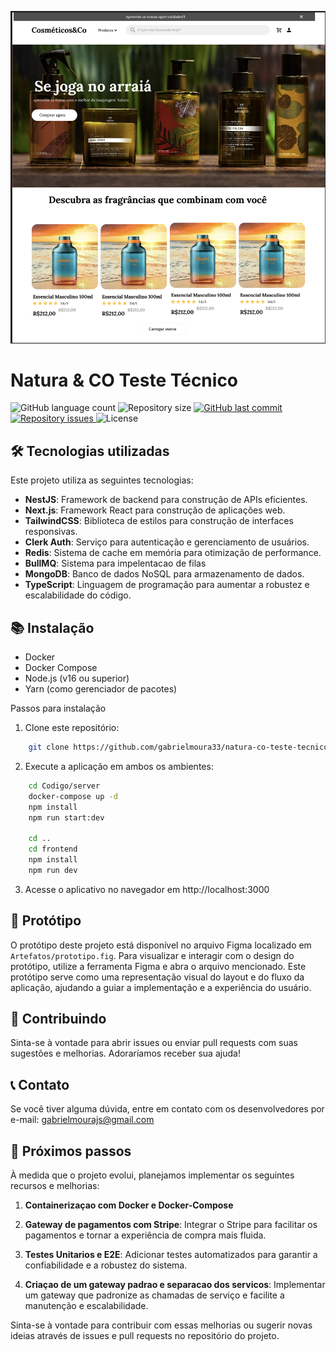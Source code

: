 <p align="center">
     <img src="./Artefatos/preview-2.png" />
</p>

# Natura & CO Teste Técnico
<p>
  <img alt="GitHub language count" src="https://img.shields.io/github/languages/count/gabrielmoura33/natura-co-teste-tecnico">

  <img alt="Repository size" src="https://img.shields.io/github/repo-size/gabrielmoura33/natura-co-teste-tecnico">
  
  <a href="https://github.com/WallysonGalvao/rocketseat-gobarber/commits/master">
    <img alt="GitHub last commit" src="https://img.shields.io/github/last-commit/gabrielmoura33/natura-co-teste-tecnico">
  </a>

  <a href="https://github.com/gabrielmoura33/natura-co-teste-tecnico/issues">
    <img alt="Repository issues" src="https://img.shields.io/github/issues/gabrielmoura33/natura-co-teste-tecnico">
  </a>

  <img alt="License" src="https://img.shields.io/badge/license-MIT-brightgreen">
</p>

## 🛠️ Tecnologias utilizadas
Este projeto utiliza as seguintes tecnologias:
- **NestJS**: Framework de backend para construção de APIs eficientes.
- **Next.js**: Framework React para construção de aplicações web.
- **TailwindCSS**: Biblioteca de estilos para construção de interfaces responsivas.
- **Clerk Auth**: Serviço para autenticação e gerenciamento de usuários.
- **Redis**: Sistema de cache em memória para otimização de performance.
- **BullMQ**: Sistema para impelentacao de filas
- **MongoDB**: Banco de dados NoSQL para armazenamento de dados.
- **TypeScript**: Linguagem de programação para aumentar a robustez e escalabilidade do código.


## 📚 Instalação
- Docker
- Docker Compose
- Node.js (v16 ou superior)
- Yarn (como gerenciador de pacotes)

Passos para instalação
1. Clone este repositório:
```bash 
    git clone https://github.com/gabrielmoura33/natura-co-teste-tecnico
```

2. Execute a aplicação em ambos os ambientes:
```bash 
    cd Codigo/server
    docker-compose up -d
    npm install
    npm run start:dev

    cd ..
    cd frontend
    npm install
    npm run dev
```

3. Acesse o aplicativo no navegador em http://localhost:3000

## 🎨 Protótipo
O protótipo deste projeto está disponível no arquivo Figma localizado em `Artefatos/prototipo.fig`. Para visualizar e interagir com o design do protótipo, utilize a ferramenta Figma e abra o arquivo mencionado. Este protótipo serve como uma representação visual do layout e do fluxo da aplicação, ajudando a guiar a implementação e a experiência do usuário.

## 🤝 Contribuindo
Sinta-se à vontade para abrir issues ou enviar pull requests com suas sugestões e melhorias. Adoraríamos receber sua ajuda!


## 📞 Contato
Se você tiver alguma dúvida, entre em contato com os desenvolvedores por e-mail: gabrielmourajs@gmail.com

## 🎯 Próximos passos
À medida que o projeto evolui, planejamos implementar os seguintes recursos e melhorias:

1. **Containerizaçao com Docker e Docker-Compose**

2. **Gateway de pagamentos com Stripe**: Integrar o Stripe para facilitar os pagamentos e tornar a experiência de compra mais fluida.

3. **Testes Unitarios e E2E**: Adicionar testes automatizados para garantir a confiabilidade e a robustez do sistema.

4. **Criaçao de um gateway padrao e separacao dos servicos**: Implementar um gateway que padronize as chamadas de serviço e facilite a manutenção e escalabilidade.

Sinta-se à vontade para contribuir com essas melhorias ou sugerir novas ideias através de issues e pull requests no repositório do projeto.
